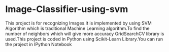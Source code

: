 # Image-Classifier-using-svm

This project is for recognizing Images.It is implemented by using SVM Algorithm which is traditional Machine Learning algorithm.To find the number of neighbors which will give more accuracy GridSearchCV library is used.This project is coded in Python using Scikit-Learn Library.You can run the project in IPython Notebook
